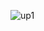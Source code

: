![up1](https://github.com/UbaidUllah00/Upwork-.../assets/153269589/95dea20d-996d-42bc-9c59-e2ca0e97bab0)
